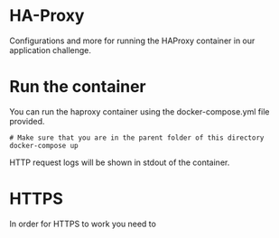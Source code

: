 # HA-Proxy

Configurations and more for running the HAProxy container in our application challenge.

# Run the container

You can run the haproxy container using the docker-compose.yml file provided.

```
# Make sure that you are in the parent folder of this directory
docker-compose up
```

HTTP request logs will be shown in stdout of the container.

# HTTPS

In order for HTTPS to work you need to